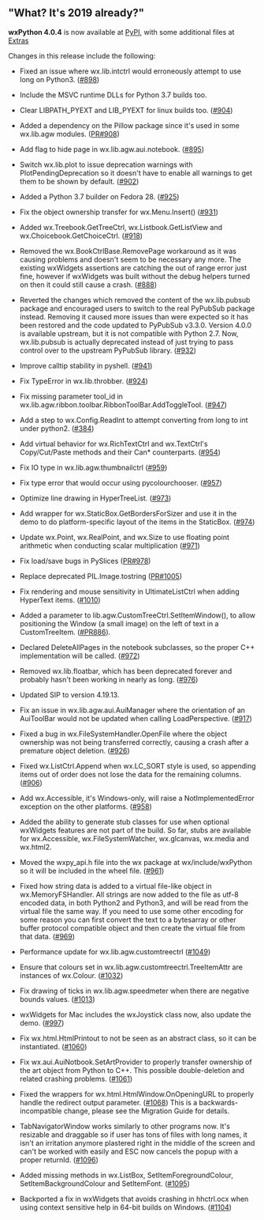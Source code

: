 <!--
.. title: wxPython 4.0.4 Released
.. slug: 2019-01-05-wxpython-404-release
.. date: 2019-01-05 
.. tags: Development, Release, Phoenix
.. category: News
.. link: 
.. description: 
.. type: text
-->

## "What? It's 2019 already?"

**wxPython 4.0.4** is now available at 
[PyPI](https://pypi.org/project/wxPython/4.0.4), with some additional files at
[Extras](https://extras.wxPython.org/wxPython4/extras/)


Changes in this release include the following:

<!-- TEASER_END -->

* Fixed an issue where wx.lib.intctrl would erroneously attempt to use long
  on Python3. ([#898](https://github.com/wxWidgets/Phoenix/issues/898))

* Include the MSVC runtime DLLs for Python 3.7 builds too.

* Clear LIBPATH_PYEXT and LIB_PYEXT for linux builds too. ([#904](https://github.com/wxWidgets/Phoenix/issues/904))

* Added a dependency on the Pillow package since it's used in some wx.lib.agw
  modules. ([PR#908](https://github.com/wxWidgets/Phoenix/pull/908))

* Add flag to hide page in wx.lib.agw.aui.notebook. ([#895](https://github.com/wxWidgets/Phoenix/issues/895))

* Switch wx.lib.plot to issue deprecation warnings with PlotPendingDeprecation
  so it doesn't have to enable all warnings to get them to be shown by default.
  ([#902](https://github.com/wxWidgets/Phoenix/issues/902))

* Added a Python 3.7 builder on Fedora 28. ([#925](https://github.com/wxWidgets/Phoenix/issues/925))

* Fix the object ownership transfer for wx.Menu.Insert() ([#931](https://github.com/wxWidgets/Phoenix/issues/931))

* Added wx.Treebook.GetTreeCtrl, wx.Listbook.GetListView and
  wx.Choicebook.GetChoiceCtrl. ([#918](https://github.com/wxWidgets/Phoenix/issues/918))

* Removed the wx.BookCtrlBase.RemovePage workaround as it was causing problems
  and doesn't seem to be necessary any more. The existing wxWidgets assertions
  are catching the out of range error just fine, however if wxWidgets was built
  without the debug helpers turned on then it could still cause a crash. ([#888](https://github.com/wxWidgets/Phoenix/issues/888))

* Reverted the changes which removed the content of the wx.lib.pubsub package
  and encouraged users to switch to the real PyPubSub package instead. Removing
  it caused more issues than were expected so it has been restored and the code
  updated to PyPubSub v3.3.0. Version 4.0.0 is available upstream, but it is not
  compatible with Python 2.7. Now, wx.lib.pubsub is actually deprecated instead
  of just trying to pass control over to the upstream PyPubSub library. ([#932](https://github.com/wxWidgets/Phoenix/issues/932))

* Improve calltip stability in pyshell. ([#941](https://github.com/wxWidgets/Phoenix/issues/941))

* Fix TypeError in wx.lib.throbber. ([#924](https://github.com/wxWidgets/Phoenix/issues/924))

* Fix missing parameter tool_id in
  wx.lib.agw.ribbon.toolbar.RibbonToolBar.AddToggleTool. ([#947](https://github.com/wxWidgets/Phoenix/issues/947))

* Add a step to wx.Config.ReadInt to attempt converting from long to int
  under python2. ([#384](https://github.com/wxWidgets/Phoenix/issues/384))

* Add virtual behavior for wx.RichTextCtrl and wx.TextCtrl's Copy/Cut/Paste methods
  and their Can* counterparts. ([#954](https://github.com/wxWidgets/Phoenix/issues/954))

* Fix IO type in wx.lib.agw.thumbnailctrl  ([#959](https://github.com/wxWidgets/Phoenix/issues/959))

* Fix type error that would occur using pycolourchooser. ([#957](https://github.com/wxWidgets/Phoenix/issues/957))

* Optimize line drawing in HyperTreeList. ([#973](https://github.com/wxWidgets/Phoenix/issues/973))

* Add wrapper for wx.StaticBox.GetBordersForSizer and use it in the demo to do
  platform-specific layout of the items in the StaticBox. ([#974](https://github.com/wxWidgets/Phoenix/issues/974))

* Update wx.Point, wx.RealPoint, and wx.Size to use floating
  point arithmetic when conducting scalar multiplication ([#971](https://github.com/wxWidgets/Phoenix/issues/971))

* Fix load/save bugs in PySlices ([PR#978](https://github.com/wxWidgets/Phoenix/pull/978))

* Replace deprecated PIL.Image.tostring ([PR#1005](https://github.com/wxWidgets/Phoenix/pull/1005))

* Fix rendering and mouse sensitivity in UltimateListCtrl when adding HyperText
  items. ([#1010](https://github.com/wxWidgets/Phoenix/issues/1010))

* Added a parameter to lib.agw.CustomTreeCtrl.SetItemWindow(), to allow
  positioning the Window (a small image) on the left of text in a
  CustomTreeItem. ([#PR886](https://github.com/wxWidgets/Phoenix/pull/886)).

* Declared DeleteAllPages in the notebook subclasses, so the proper C++
  implementation will be called. ([#972](https://github.com/wxWidgets/Phoenix/issues/972))

* Removed wx.lib.floatbar, which has been deprecated forever and probably
  hasn't been working in nearly as long. ([#976](https://github.com/wxWidgets/Phoenix/issues/976))

* Updated SIP to version 4.19.13.

* Fix an issue in wx.lib.agw.aui.AuiManager where the orientation of
  an AuiToolBar would not be updated when calling LoadPerspective. ([#917](https://github.com/wxWidgets/Phoenix/issues/917))

* Fixed a bug in wx.FileSystemHandler.OpenFile where the object ownership was
  not being transferred correctly, causing a crash after a premature object
  deletion. ([#926](https://github.com/wxWidgets/Phoenix/issues/926))

* Fixed wx.ListCtrl.Append when wx.LC_SORT style is used, so appending items out
  of order does not lose the data for the remaining columns. ([#906](https://github.com/wxWidgets/Phoenix/issues/906))

* Add wx.Accessible, it's Windows-only, will raise a NotImplementedError
  exception on the other platforms. ([#958](https://github.com/wxWidgets/Phoenix/issues/958))

* Added the ability to generate stub classes for use when optional wxWidgets
  features are not part of the build. So far, stubs are available for
  wx.Accessible, wx.FileSystemWatcher, wx.glcanvas, wx.media and wx.html2.

* Moved the wxpy_api.h file into the wx package at wx/include/wxPython so it
  will be included in the wheel file. ([#961](https://github.com/wxWidgets/Phoenix/issues/961))

* Fixed how string data is added to a virtual file-like object in
  wx.MemoryFSHandler. All strings are now added to the file as utf-8 encoded data,
  in both Python2 and Python3, and will be read from the virtual file the same
  way. If you need to use some other encoding for some reason you can first
  convert the text to a bytesarray or other buffer protocol compatible object and
  then create the virtual file from that data. ([#969](https://github.com/wxWidgets/Phoenix/issues/969))

* Performance update for wx.lib.agw.customtreectrl ([#1049](https://github.com/wxWidgets/Phoenix/issues/1049))

* Ensure that colours set in wx.lib.agw.customtreectrl.TreeItemAttr are
  instances of wx.Colour. ([#1032](https://github.com/wxWidgets/Phoenix/issues/1032))

* Fix drawing of ticks in wx.lib.agw.speedmeter when there are negative bounds
  values. ([#1013](https://github.com/wxWidgets/Phoenix/issues/1013))

* wxWidgets for Mac includes the wxJoystick class now, also update the demo.
  ([#997](https://github.com/wxWidgets/Phoenix/issues/997))

* Fix wx.html.HtmlPrintout to not be seen as an abstract class, so it can be
  instantiated. ([#1060](https://github.com/wxWidgets/Phoenix/issues/1060))

* Fix wx.aui.AuiNotbook.SetArtProvider to properly transfer ownership of the art
  object from Python to C++. This possible double-deletion and related crashing
  problems. ([#1061](https://github.com/wxWidgets/Phoenix/issues/1061))

* Fixed the wrappers for wx.html.HtmlWindow.OnOpeningURL to properly handle the
  redirect output parameter. ([#1068](https://github.com/wxWidgets/Phoenix/issues/1068)) This is a backwards-incompatible change,
  please see the Migration Guide for details.

* TabNavigatorWindow works similarly to other programs now. It's resizable and
  draggable so if user has tons of files with long names, it isn't an irritation
  anymore plastered right in the middle of the screen and can't be worked with
  easily and ESC now cancels the popup with a proper returnId. ([#1096](https://github.com/wxWidgets/Phoenix/issues/1096))

* Added missing methods in wx.ListBox, SetItemForegroundColour,
  SetItemBackgroundColour and SetItemFont. ([#1095](https://github.com/wxWidgets/Phoenix/issues/1095))

* Backported a fix in wxWidgets that avoids crashing in hhctrl.ocx when using
  context sensitive help in 64-bit builds on Windows. ([#1104](https://github.com/wxWidgets/Phoenix/issues/1104))

